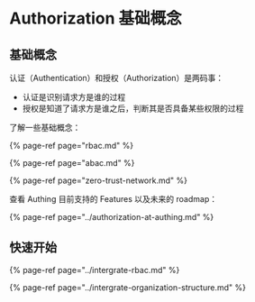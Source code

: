 # Authorization 基础概念

## 基础概念

认证（Authentication）和授权（Authorization）是两码事：

* 认证是识别请求方是谁的过程
* 授权是知道了请求方是谁之后，判断其是否具备某些权限的过程

了解一些基础概念：

{% page-ref page="rbac.md" %}

{% page-ref page="abac.md" %}

{% page-ref page="zero-trust-network.md" %}

查看 Authing 目前支持的 Features 以及未来的 roadmap：

{% page-ref page="../authorization-at-authing.md" %}

## 快速开始

{% page-ref page="../intergrate-rbac.md" %}

{% page-ref page="../intergrate-organization-structure.md" %}

